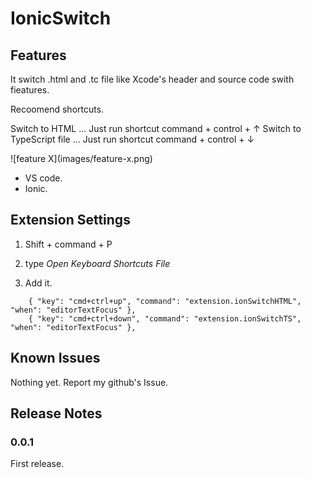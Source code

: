 # IonicSwitch

## Features

It switch .html and .tc file like Xcode's header and source code swith fieatures.

Recoomend shortcuts.

Switch to HTML ... Just run  shortcut command + control + ↑
Switch to TypeScript file ... Just run shortcut command + control + ↓

\!\[feature X\]\(images/feature-x.png\)

- VS code.
- Ionic.

## Extension Settings

1. Shift + command + P

2. type *Open Keyboard Shortcuts File*

3. Add it.

```
    { "key": "cmd+ctrl+up", "command": "extension.ionSwitchHTML", "when": "editorTextFocus" },
    { "key": "cmd+ctrl+down", "command": "extension.ionSwitchTS", "when": "editorTextFocus" },
```

## Known Issues

Nothing yet. Report my github's Issue.

## Release Notes

### 0.0.1

First release.

